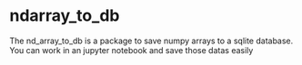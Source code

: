 # ndarray_to_db

The nd_array_to_db is a package to save numpy arrays to a sqlite database. You can work in an jupyter notebook and save those datas easily
